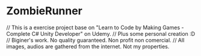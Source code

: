 # ZombieRunner

// This is a exercise project base on "Learn to Code by Making Games - Complete C# Unity Developer" on Udemy. 
// Plus some personal creation :D 
// Biginer's work. No quality guaranteed. Non profit non comercial. 
// All images, audios are gathered from the internet. Not my properties.
